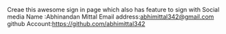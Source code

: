 Creae this awesome sign in page which also has feature to sign with Social media 
Name :Abhinandan Mittal
Email address:abhimittal342@gmail.com
github Account:https://github.com/abhimittal342